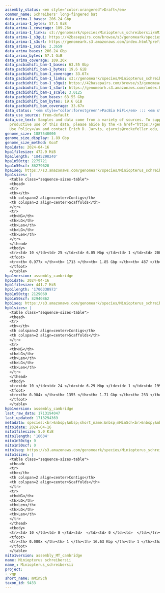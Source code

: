 ```yaml
---
assembly_status: <em style="color:orangered">Draft</em>
common_name: Schreibers' long-fingered bat
data_arima-1_bases: 206.24 Gbp
data_arima-1_bytes: 57.1 GiB
data_arima-1_coverage: 109.26x
data_arima-1_links: s3://genomeark/species/Miniopterus_schreibersii/mMinSch1/genomic_data/arima/<br>
data_arima-1_s3gui: https://42basepairs.com/browse/s3/genomeark/species/Miniopterus_schreibersii/mMinSch1/genomic_data/arima/
data_arima-1_s3url: https://genomeark.s3.amazonaws.com/index.html?prefix=species/Miniopterus_schreibersii/mMinSch1/genomic_data/arima/
data_arima-1_scale: 3.3659
data_arima_bases: 206.24 Gbp
data_arima_bytes: 57.1 GiB
data_arima_coverage: 109.26x
data_pacbiohifi_bam-1_bases: 63.55 Gbp
data_pacbiohifi_bam-1_bytes: 19.6 GiB
data_pacbiohifi_bam-1_coverage: 33.67x
data_pacbiohifi_bam-1_links: s3://genomeark/species/Miniopterus_schreibersii/mMinSch1/genomic_data/pacbio_hifi/<br>
data_pacbiohifi_bam-1_s3gui: https://42basepairs.com/browse/s3/genomeark/species/Miniopterus_schreibersii/mMinSch1/genomic_data/pacbio_hifi/
data_pacbiohifi_bam-1_s3url: https://genomeark.s3.amazonaws.com/index.html?prefix=species/Miniopterus_schreibersii/mMinSch1/genomic_data/pacbio_hifi/
data_pacbiohifi_bam-1_scale: 3.0125
data_pacbiohifi_bam_bases: 63.55 Gbp
data_pacbiohifi_bam_bytes: 19.6 GiB
data_pacbiohifi_bam_coverage: 33.67x
data_status: '<em style="color:forestgreen">PacBio HiFi</em> ::: <em style="color:forestgreen">Arima</em>'
data_use_source: from-default
data_use_text: Samples and data come from a variety of sources. To support fair and
  productive use of this data, please abide by the <a href="https://genome10k.soe.ucsc.edu/data-use-policies/">Data
  Use Policy</a> and contact Erich D. Jarvis, ejarvis@rockefeller.edu, with any questions.
genome_size: 1887540000
genome_size_display: 1.89 Gbp
genome_size_method: GoaT
hpa1date: 2024-04-16
hpa1filesize: 472.9 MiB
hpa1length: '1845290240'
hpa1n50ctg: 2275721
hpa1n50scf: 86279620
hpa1seq: https://s3.amazonaws.com/genomeark/species/Miniopterus_schreibersii/mMinSch1/assembly_cambridge/mMinSch1.hap1.asm.20240416.fasta.gz
hpa1sizes: |
  <table class="sequence-sizes-table">
  <thead>
  <tr>
  <th></th>
  <th colspan=2 align=center>Contigs</th>
  <th colspan=2 align=center>Scaffolds</th>
  </tr>
  <tr>
  <th>NG</th>
  <th>LG</th>
  <th>Len</th>
  <th>LG</th>
  <th>Len</th>
  </tr>
  </thead>
  <tbody>
  <tr><td> 10 </td><td> 25 </td><td> 6.05 Mbp </td><td> 1 </td><td> 200.21 Mbp </td></tr><tr><td> 20 </td><td> 62 </td><td> 4.50 Mbp </td><td> 2 </td><td> 187.45 Mbp </td></tr><tr><td> 30 </td><td> 110 </td><td> 3.56 Mbp </td><td> 4 </td><td> 104.29 Mbp </td></tr><tr><td> 40 </td><td> 169 </td><td> 2.85 Mbp </td><td> 6 </td><td> 92.79 Mbp </td></tr><tr style="background-color:#cccccc;"><td> 50 </td><td> 244 </td><td style="background-color:#88ff88;"> 2.28 Mbp </td><td> 8 </td><td style="background-color:#88ff88;"> 86.28 Mbp </td></tr><tr><td> 60 </td><td> 338 </td><td> 1.80 Mbp </td><td> 11 </td><td> 83.00 Mbp </td></tr><tr><td> 70 </td><td> 455 </td><td> 1.40 Mbp </td><td> 13 </td><td> 73.06 Mbp </td></tr><tr><td> 80 </td><td> 616 </td><td> 0.96 Mbp </td><td> 16 </td><td> 53.96 Mbp </td></tr><tr><td> 90 </td><td> 867 </td><td> 0.54 Mbp </td><td> 20 </td><td> 40.25 Mbp </td></tr><tr><td> 100 </td><td> 0 </td><td>  </td><td> 0 </td><td>  </td></tr></tbody>
  <tfoot>
  <tr><th> 0.977x </th><th> 1713 </th><th> 1.85 Gbp </th><th> 487 </th><th> 1.85 Gbp </th></tr>
  </tfoot>
  </table>
hpa1version: assembly_cambridge
hpb1date: 2024-04-16
hpb1filesize: 441.7 MiB
hpb1length: '1706338973'
hpb1n50ctg: 2129069
hpb1n50scf: 82940862
hpb1seq: https://s3.amazonaws.com/genomeark/species/Miniopterus_schreibersii/mMinSch1/assembly_cambridge/mMinSch1.hap2.asm.20240416.fasta.gz
hpb1sizes: |
  <table class="sequence-sizes-table">
  <thead>
  <tr>
  <th></th>
  <th colspan=2 align=center>Contigs</th>
  <th colspan=2 align=center>Scaffolds</th>
  </tr>
  <tr>
  <th>NG</th>
  <th>LG</th>
  <th>Len</th>
  <th>LG</th>
  <th>Len</th>
  </tr>
  </thead>
  <tbody>
  <tr><td> 10 </td><td> 24 </td><td> 6.29 Mbp </td><td> 1 </td><td> 199.56 Mbp </td></tr><tr><td> 20 </td><td> 61 </td><td> 4.49 Mbp </td><td> 2 </td><td> 186.32 Mbp </td></tr><tr><td> 30 </td><td> 111 </td><td> 3.38 Mbp </td><td> 4 </td><td> 96.44 Mbp </td></tr><tr><td> 40 </td><td> 173 </td><td> 2.70 Mbp </td><td> 6 </td><td> 91.54 Mbp </td></tr><tr style="background-color:#cccccc;"><td> 50 </td><td> 252 </td><td style="background-color:#88ff88;"> 2.13 Mbp </td><td> 9 </td><td style="background-color:#88ff88;"> 82.94 Mbp </td></tr><tr><td> 60 </td><td> 352 </td><td> 1.69 Mbp </td><td> 11 </td><td> 73.82 Mbp </td></tr><tr><td> 70 </td><td> 482 </td><td> 1.22 Mbp </td><td> 14 </td><td> 55.20 Mbp </td></tr><tr><td> 80 </td><td> 677 </td><td> 0.77 Mbp </td><td> 17 </td><td> 44.67 Mbp </td></tr><tr><td> 90 </td><td> 1209 </td><td> 84.48 Kbp </td><td> 105 </td><td> 122.00 Kbp </td></tr><tr><td> 100 </td><td> 0 </td><td>  </td><td> 0 </td><td>  </td></tr></tbody>
  <tfoot>
  <tr><th> 0.904x </th><th> 1355 </th><th> 1.71 Gbp </th><th> 233 </th><th> 1.71 Gbp </th></tr>
  </tfoot>
  </table>
hpb1version: assembly_cambridge
last_raw_data: 1713194047
last_updated: 1713294369
metadata: species:<br>&nbsp;&nbsp;short_name:&nbsp;mMinSch<br>&nbsp;&nbsp;name:&nbsp;Miniopterus&nbsp;schreibersii<br>&nbsp;&nbsp;taxon_id:&nbsp;9433<br>&nbsp;&nbsp;common_name:&nbsp;Schreibers'&nbsp;long-fingered&nbsp;bat<br>&nbsp;&nbsp;order:<br>&nbsp;&nbsp;&nbsp;&nbsp;name:&nbsp;Chiroptera<br>&nbsp;&nbsp;family:<br>&nbsp;&nbsp;&nbsp;&nbsp;name:&nbsp;Vespertilionidae<br>&nbsp;&nbsp;individuals:<br>&nbsp;&nbsp;&nbsp;&nbsp;-&nbsp;short_name:&nbsp;mMinSch1<br>&nbsp;&nbsp;&nbsp;&nbsp;&nbsp;&nbsp;biosample_id:&nbsp;SAMEA113980738<br>&nbsp;&nbsp;&nbsp;&nbsp;&nbsp;&nbsp;sex:&nbsp;male<br>&nbsp;&nbsp;genome_size:&nbsp;1887540000<br>&nbsp;&nbsp;genome_size_method:&nbsp;GoaT<br>&nbsp;&nbsp;project:&nbsp;[&nbsp;vgp&nbsp;]<br>
mito1date: 2024-04-16
mito1filesize: 5.0 KiB
mito1length: '16634'
mito1n50ctg: 0
mito1n50scf: 0
mito1seq: https://s3.amazonaws.com/genomeark/species/Miniopterus_schreibersii/mMinSch1/assembly_MT_cambridge/mMinSch1.MT.20240416.fasta.gz
mito1sizes: |
  <table class="sequence-sizes-table">
  <thead>
  <tr>
  <th></th>
  <th colspan=2 align=center>Contigs</th>
  <th colspan=2 align=center>Scaffolds</th>
  </tr>
  <tr>
  <th>NG</th>
  <th>LG</th>
  <th>Len</th>
  <th>LG</th>
  <th>Len</th>
  </tr>
  </thead>
  <tbody>
  <tr><td> 10 </td><td> 0 </td><td>  </td><td> 0 </td><td>  </td></tr><tr><td> 20 </td><td> 0 </td><td>  </td><td> 0 </td><td>  </td></tr><tr><td> 30 </td><td> 0 </td><td>  </td><td> 0 </td><td>  </td></tr><tr><td> 40 </td><td> 0 </td><td>  </td><td> 0 </td><td>  </td></tr><tr style="background-color:#cccccc;"><td> 50 </td><td> 0 </td><td style="background-color:#ff8888;">  </td><td> 0 </td><td style="background-color:#ff8888;">  </td></tr><tr><td> 60 </td><td> 0 </td><td>  </td><td> 0 </td><td>  </td></tr><tr><td> 70 </td><td> 0 </td><td>  </td><td> 0 </td><td>  </td></tr><tr><td> 80 </td><td> 0 </td><td>  </td><td> 0 </td><td>  </td></tr><tr><td> 90 </td><td> 0 </td><td>  </td><td> 0 </td><td>  </td></tr><tr><td> 100 </td><td> 0 </td><td>  </td><td> 0 </td><td>  </td></tr></tbody>
  <tfoot>
  <tr><th> 0.000x </th><th> 1 </th><th> 16.63 Kbp </th><th> 1 </th><th> 16.63 Kbp </th></tr>
  </tfoot>
  </table>
mito1version: assembly_MT_cambridge
name: Miniopterus schreibersii
name_: Miniopterus_schreibersii
project:
- vgp
short_name: mMinSch
taxon_id: 9433
---
```

